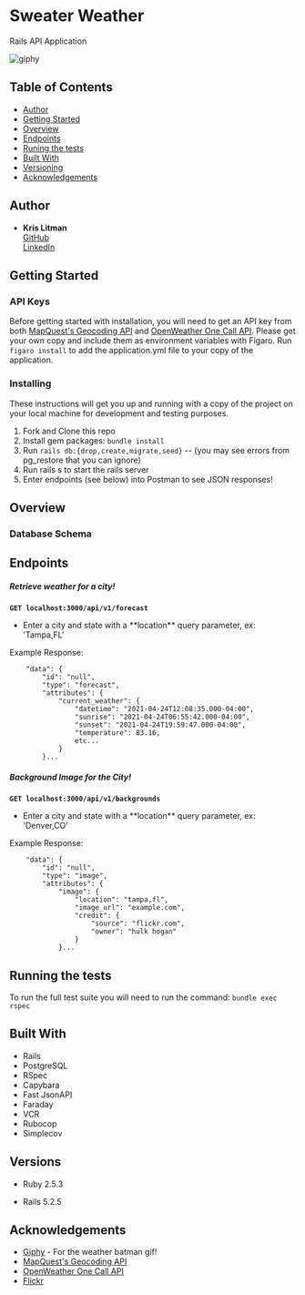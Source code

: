 # Sweater Weather

Rails API Application

![giphy](https://media.giphy.com/media/za5xikuRr0OzK/giphy.gif)

## Table of Contents

  - [Author](#author)
  - [Getting Started](#getting-started)
  - [Overview](#overview)
  - [Endpoints](#endpoints)
  - [Runing the tests](#running-the-tests)
  - [Built With](#built-with)
  - [Versioning](#versioning)
  - [Acknowledgements](#acknowledgements)

## Author

  - **Kris Litman**<br>
    [GitHub](https://github.com/krislitman)<br>
    [LinkedIn](https://www.linkedin.com/in/kris-litman/)

## Getting Started

### API Keys

Before getting started with installation, you will need to get an API key from both 
[MapQuest's Geocoding API](https://developer.mapquest.com/documentation/geocoding-api/) 
and [OpenWeather One Call API](https://openweathermap.org/api/one-call-api). 
Please get your own copy and include them as environment variables with Figaro. 
Run `figaro install` to add the application.yml file to your copy of the application.

### Installing

These instructions will get you up and running with a copy of the project on
your local machine for development and testing purposes.

1. Fork and Clone this repo
2. Install gem packages: `bundle install`
3. Run `rails db:{drop,create,migrate,seed}` -- (you may see errors from pg_restore that you can ignore)
4. Run rails s to start the rails server
5. Enter endpoints (see below) into Postman to see JSON responses!

## Overview

### Database Schema
  
## Endpoints

##### Retrieve weather for a city!
**`GET localhost:3000/api/v1/forecast`**
<ul><li>Enter a city and state with a **location** query parameter, ex: 'Tampa,FL'</li></ul>
Example Response:

```{
    "data": {
        "id": "null",
        "type": "forecast",
        "attributes": {
            "current_weather": {
                "datetime": "2021-04-24T12:08:35.000-04:00",
                "sunrise": "2021-04-24T06:55:42.000-04:00",
                "sunset": "2021-04-24T19:59:47.000-04:00",
                "temperature": 83.16,
                etc...
            }
        }...
```

##### Background Image for the City!
**`GET localhost:3000/api/v1/backgrounds`**
<ul><li>Enter a city and state with a **location** query parameter, ex: 'Denver,CO'</li></ul>
Example Response:

```{
    "data": {
        "id": "null",
        "type": "image",
        "attributes": {
            "image": {
                "location": "tampa,fl",
                "image_url": "example.com",
                "credit": {
                    "source": "flickr.com",
                    "owner": "hulk hogan"
                }
            }...
```

## Running the tests 

To run the full test suite you will need to run the command:
`bundle exec rspec`

## Built With

- Rails
- PostgreSQL
- RSpec
- Capybara
- Fast JsonAPI
- Faraday
- VCR
- Rubocop
- Simplecov

## Versions

- Ruby 2.5.3

- Rails 5.2.5

## Acknowledgements

- [Giphy](https://giphy.com/) - For the weather batman gif!
- [MapQuest's Geocoding API](https://developer.mapquest.com/documentation/geocoding-api/)
- [OpenWeather One Call API](https://openweathermap.org/api/one-call-api)
- [Flickr](https://www.flickr.com/services/developer/api/)
